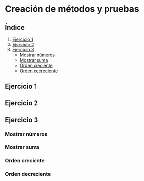 <div align="justify">

# Creación de métodos y pruebas

## Índice

1. [Ejercicio 1](#ejercicio1)
2. [Ejercicio 2](#ejercicio2)
3. [Ejercicio 3](#ejercicio3)
    - [Mostrar números](#ejercicio3-1)
    - [Mostrar suma](#ejercicio3-2)
    - [Orden creciente](#ejercicio3-3)
    - [Orden decreciente](#ejercicio3-4)

## Ejercicio 1 <a name="ejercicio1"></a>

## Ejercicio 2 <a name="ejercicio2"></a>

## Ejercicio 3 <a name="ejercicio3"></a>

### Mostrar números <a name="ejercicio3-1"></a>

### Mostrar suma <a name="ejercicio3-2"></a>

### Orden creciente <a name="ejercicio3-3"></a>

### Orden decreciente <a name="ejercicio3-4"></a>

</div>